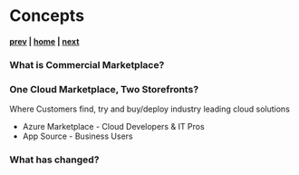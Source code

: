 # Concepts
#### [prev](./why.md) | [home](./welcome.md)  | [next](./saastransact.md)

### What is Commercial Marketplace?

### One Cloud Marketplace, Two Storefronts?
Where Customers find, try and buy/deploy industry leading cloud solutions
- Azure Marketplace - Cloud Developers & IT Pros
- App Source - Business Users

### What has changed?

